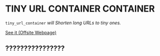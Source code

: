 # TINY URL CONTAINER CONTAINER

`tiny_url_container` _will Shorten long URLs to tiny ones._

[See it (Offsite Webpage)](http://www.jeffryadecola.com/my-php-containers/index.php?container_name=jeffs_tiny_url_container)

## ????????????????


